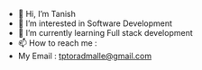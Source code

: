 - 👋 Hi, I’m Tanish 
- 👀 I’m interested in Software Development
- 🌱 I’m currently learning Full stack development
- 📫 How to reach me : 
- My Email : tptoradmalle@gmail.com

<!---
tanish2615/tanish2615 is a ✨ special ✨ repository because its `README.md` (this file) appears on your GitHub profile.
You can click the Preview link to take a look at your changes.
--->
